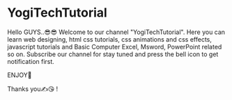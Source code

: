 # YogiTechTutorial
Hello GUYS..😎😎  Welcome to our channel "YogiTechTutorial".
Here you can learn web designing, html css tutorials, css animations and css effects, javascript tutorials and Basic Computer Excel, Msword, PowerPoint related so on. Subscribe our channel for stay tuned and press the bell icon to get notification first.

ENJOY🙏  

Thanks you✍😘 !
